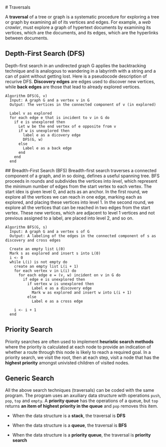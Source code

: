 # Traversals

A **traversal** of a tree or graph is a systematic procedure for exploring a tree or graph by examining all of its vertices and edges. For example, a *web crawler*, must explore a graph of hypertext documents by examining its vertices, which are the documents, and its edges, which are the hyperlinks between documents.

## Depth-First Search (DFS)
Depth-first search in an undirected graph G applies the backtracking technique and is analogous to wandering in a labyrinth with a string and a can of paint without getting lost. Here is a pseudocode description of recurive DFS. **Discovery edges** are edges used to discover new vertices, while **back edges** are those that lead to already explored vertices.

```
Algorithm DFS(G, v)
  Input: A graph G and a vertex v in G
  Output: The vertices in the connected component of v (in explored)

  Label v as explored
  for each edge e that is incident to v in G do
    if e is unexplored then
      Let w be the end vertex of e opposite from v
      if w is unexplored then
        label e as a dicovery edge
        DFS(G, w)
      else
        Label e as a back edge
      end
    end
  end
```

## Breadth-First Search (BFS)
Breadth-first search traverses a connected component of a graph, and in so doing, defines a useful spanning tree. BFS proceeds in rounds and subdivides the vertices into *level*, which represent the minimum number of edges from the start vertex to each vertex. The start idex is given level 0, and acts as an anchor. In the first round, we explore all the vertices we can reach in one edge, marking each as explored, and placing these vertices into level 1. In the second round, we explore all the vertices that can be reached in two edges from the start vertex. These new vertices, which are adjacent to level 1 vertices and not previous assigned to a label, are placed into level 2, and so on.

```
Algorithm BFS(G, s)
  Input: A graph G and a vertex s of G
  Output: A labeling of the edges in the connected component of s as discovery and cross edges

  Create an empty list L(0)
  Mark s as explored and insert s into L(0)
  i <- 0
  while L(i) is not empty do
    create an empty list L(i + 1)
    for each vertex v in L(i) do
      for each edge e = (v, w) incident on v in G do
        if edge e is unexplored then
          if vertex w is unexplored then
            Label e as a discovery edge
            Mark w as explored and insert w into L(i + 1)
          else
            Label e as a cross edge

    i <- i + 1
  end
```
## Priority Search
Priority searches are often used to implement **heuristic search methods** where the priority is calculated at each node to provide an indication of whether a route through this node is likely to reach a required goal. In a priority search, we visit the root, then at each step, visit a node that has the **highest priority** amongst univisted children of visited nodes.

## Generic Search
All the above search techniques (traversals) can be coded with the same program. The program uses an axuiliary data structure with operations `push`, `pop`, `top` and `empty`. A **priority queue** has the operations of a queue, but `top` returns **an item of highest priority in the queue** and `pop` removes this item.

- When the data structure is a **stack**, the traversal is **DFS**

- When the data structure is a **queue**, the traversal is **BFS**

- When the data structure is a **priority queue**, the traversal is **priority search**